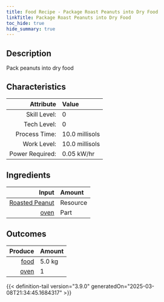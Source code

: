 ```yaml
---
title: Food Recipe - Package Roast Peanuts into Dry Food
linkTitle: Package Roast Peanuts into Dry Food
toc_hide: true
hide_summary: true
---
```

<!-- This is generated by the MarsSim HelpGenertor, do not edit. -->

## Description
Pack peanuts into dry food

## Characteristics

| Attribute      | Value |
|--------:|:------|
|Skill Level:|0|
|Tech Level:|0|
|Process Time:|10.0 millisols|
|Work Level:|10.0 millisols|
|Power Required:|0.05 kW/hr|

## Ingredients

| Input      | Amount |
|--------:|:------|
|[Roasted Peanut](/docs/definitions/resource/roasted-peanut)|Resource|5.0 kg|
|[oven](/docs/definitions/part/oven)|Part|1|

## Outcomes


| Produce      | Amount |
|--------:|:------|
|[food](/docs/definitions/resource/food)|5.0 kg|
|[oven](/docs/definitions/part/oven)|1|



{{< definition-tail version="3.9.0" generatedOn="2025-03-08T21:34:45.1684317" >}}



